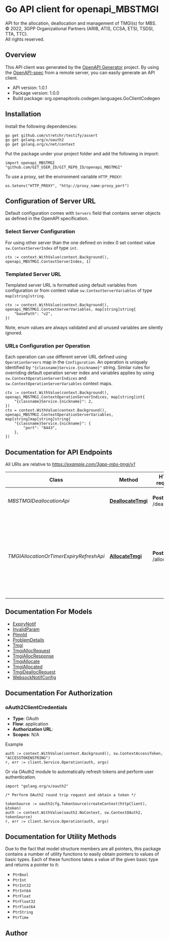 # Go API client for openapi_MBSTMGI

API for the allocation, deallocation and management of TMGI(s) for MBS.  
© 2022, 3GPP Organizational Partners (ARIB, ATIS, CCSA, ETSI, TSDSI, TTA, TTC).  
All rights reserved.


## Overview
This API client was generated by the [OpenAPI Generator](https://openapi-generator.tech) project.  By using the [OpenAPI-spec](https://www.openapis.org/) from a remote server, you can easily generate an API client.

- API version: 1.0.1
- Package version: 1.0.0
- Build package: org.openapitools.codegen.languages.GoClientCodegen

## Installation

Install the following dependencies:

```shell
go get github.com/stretchr/testify/assert
go get golang.org/x/oauth2
go get golang.org/x/net/context
```

Put the package under your project folder and add the following in import:

```golang
import openapi_MBSTMGI "github.com/GIT_USER_ID/GIT_REPO_ID/openapi_MBSTMGI"
```

To use a proxy, set the environment variable `HTTP_PROXY`:

```golang
os.Setenv("HTTP_PROXY", "http://proxy_name:proxy_port")
```

## Configuration of Server URL

Default configuration comes with `Servers` field that contains server objects as defined in the OpenAPI specification.

### Select Server Configuration

For using other server than the one defined on index 0 set context value `sw.ContextServerIndex` of type `int`.

```golang
ctx := context.WithValue(context.Background(), openapi_MBSTMGI.ContextServerIndex, 1)
```

### Templated Server URL

Templated server URL is formatted using default variables from configuration or from context value `sw.ContextServerVariables` of type `map[string]string`.

```golang
ctx := context.WithValue(context.Background(), openapi_MBSTMGI.ContextServerVariables, map[string]string{
	"basePath": "v2",
})
```

Note, enum values are always validated and all unused variables are silently ignored.

### URLs Configuration per Operation

Each operation can use different server URL defined using `OperationServers` map in the `Configuration`.
An operation is uniquely identified by `"{classname}Service.{nickname}"` string.
Similar rules for overriding default operation server index and variables applies by using `sw.ContextOperationServerIndices` and `sw.ContextOperationServerVariables` context maps.

```golang
ctx := context.WithValue(context.Background(), openapi_MBSTMGI.ContextOperationServerIndices, map[string]int{
	"{classname}Service.{nickname}": 2,
})
ctx = context.WithValue(context.Background(), openapi_MBSTMGI.ContextOperationServerVariables, map[string]map[string]string{
	"{classname}Service.{nickname}": {
		"port": "8443",
	},
})
```

## Documentation for API Endpoints

All URIs are relative to *https://example.com/3gpp-mbs-tmgi/v1*

Class | Method | HTTP request | Description
------------ | ------------- | ------------- | -------------
*MBSTMGIDeallocationApi* | [**DeallocateTmgi**](docs/MBSTMGIDeallocationApi.md#deallocatetmgi) | **Post** /deallocate | Request the deallocation of MBS TMGI(s).
*TMGIAllocationOrTimerExpiryRefreshApi* | [**AllocateTmgi**](docs/TMGIAllocationOrTimerExpiryRefreshApi.md#allocatetmgi) | **Post** /allocate | Request the allocation of TMGI(s) for new MBS session(s) or the refresh of the expiry time of already allocated TMGI(s).


## Documentation For Models

 - [ExpiryNotif](docs/ExpiryNotif.md)
 - [InvalidParam](docs/InvalidParam.md)
 - [PlmnId](docs/PlmnId.md)
 - [ProblemDetails](docs/ProblemDetails.md)
 - [Tmgi](docs/Tmgi.md)
 - [TmgiAllocRequest](docs/TmgiAllocRequest.md)
 - [TmgiAllocResponse](docs/TmgiAllocResponse.md)
 - [TmgiAllocate](docs/TmgiAllocate.md)
 - [TmgiAllocated](docs/TmgiAllocated.md)
 - [TmgiDeallocRequest](docs/TmgiDeallocRequest.md)
 - [WebsockNotifConfig](docs/WebsockNotifConfig.md)


## Documentation For Authorization



### oAuth2ClientCredentials


- **Type**: OAuth
- **Flow**: application
- **Authorization URL**: 
- **Scopes**: N/A

Example

```golang
auth := context.WithValue(context.Background(), sw.ContextAccessToken, "ACCESSTOKENSTRING")
r, err := client.Service.Operation(auth, args)
```

Or via OAuth2 module to automatically refresh tokens and perform user authentication.

```golang
import "golang.org/x/oauth2"

/* Perform OAuth2 round trip request and obtain a token */

tokenSource := oauth2cfg.TokenSource(createContext(httpClient), &token)
auth := context.WithValue(oauth2.NoContext, sw.ContextOAuth2, tokenSource)
r, err := client.Service.Operation(auth, args)
```


## Documentation for Utility Methods

Due to the fact that model structure members are all pointers, this package contains
a number of utility functions to easily obtain pointers to values of basic types.
Each of these functions takes a value of the given basic type and returns a pointer to it:

* `PtrBool`
* `PtrInt`
* `PtrInt32`
* `PtrInt64`
* `PtrFloat`
* `PtrFloat32`
* `PtrFloat64`
* `PtrString`
* `PtrTime`

## Author



